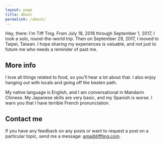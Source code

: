 ```yaml
---
layout: page
title: About
permalink: /about/
---
```


Hey, there: I'm Tiff Ting. From July 18, 2016 through September 1, 2017, I took a solo, round-the-world trip. Then on September 29, 2017, I moved to Taipei, Taiwan. I hope sharing my experiences is valuable, and not just to future me who needs a reminder of past me.

## More info

I love all things related to food, so you'll hear a lot about that. I also enjoy hanging out with locals and going off the beaten path.

My native language is English, and I am conversational in Mandarin Chinese. My Japanese skills are very basic, and my Spanish is worse. I warn you that I have terrible French pronunciation.

## Contact me

If you have any feedback on any posts or want to request a post on a particular topic, send me a message: [ama@tiffting.com](mailto:ama@tiffting.com).